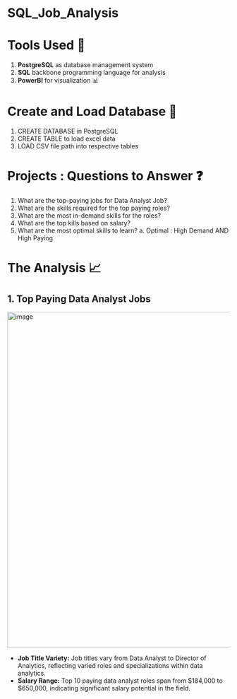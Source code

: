 # SQL_Job_Analysis
# Tools Used :wrench:
1. **PostgreSQL** as database management system
2. **SQL** backbone programming language for analysis 
3. **PowerBI** for visualization :bar_chart:

# Create and Load Database :open_file_folder:
1. CREATE DATABASE in PostgreSQL
2. CREATE TABLE to load excel data 
3. LOAD CSV file path into respective tables

# Projects : Questions to Answer :question:
1. What are the top-paying jobs for Data Analyst Job?
2. What are the skills required for the top paying roles?
3. What are the most in-demand skills for the roles?
4. What are the top kills based on salary?
5. What are the most optimal skills to learn?
   a. Optimal : High Demand AND High Paying

# The Analysis :chart_with_upwards_trend:
## 1. Top Paying Data Analyst Jobs

<img width="1404" height="761" alt="image" src="https://github.com/user-attachments/assets/409896b7-8a0b-4848-b61b-a8f4a77bfac1" />

- **Job Title Variety:** Job titles vary from Data Analyst to Director of Analytics, reflecting varied roles and specializations within data analytics.
- **Salary Range:** Top 10 paying data analyst roles span from $184,000 to $650,000, indicating significant salary potential in the field.
